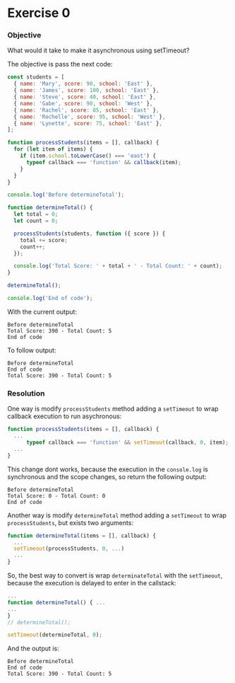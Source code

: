 # Exercise 0

### Objective

What would it take to make it asynchronous using setTimeout?

The objective is pass the next code:

```javascript
const students = [
  { name: 'Mary', score: 90, school: 'East' },
  { name: 'James', score: 100, school: 'East' },
  { name: 'Steve', score: 40, school: 'East' },
  { name: 'Gabe', score: 90, school: 'West' },
  { name: 'Rachel', score: 85, school: 'East' },
  { name: 'Rochelle', score: 95, school: 'West' },
  { name: 'Lynette', score: 75, school: 'East' },
];

function processStudents(items = [], callback) {
  for (let item of items) {
    if (item.school.toLowerCase() === 'east') {
      typeof callback === 'function' && callback(item);
    }
  }
}

console.log('Before determineTotal');

function determineTotal() {
  let total = 0;
  let count = 0;

  processStudents(students, function ({ score }) {
    total += score;
    count++;
  });

  console.log('Total Score: ' + total + ' - Total Count: ' + count);
}

determineTotal();

console.log('End of code');
```

With the current output:

```
Before determineTotal
Total Score: 390 - Total Count: 5
End of code
```

To follow output:

```
Before determineTotal
End of code
Total Score: 390 - Total Count: 5
```

### Resolution

One way is modify `processStudents` method adding a `setTimeout` to wrap callback execution to run asychronous:

```javascript
function processStudents(items = [], callback) {
  ...
      typeof callback === 'function' && setTimeout(callback, 0, item);
  ...
}
```

This change dont works, because the execution in the `console.log` is synchronous and the scope changes, so return the following output:

```
Before determineTotal
Total Score: 0 - Total Count: 0
End of code
```

Another way is modify `determineTotal` method adding a `setTimeout` to wrap `processStudents`, but exists two arguments:

```javascript
function determineTotal(items = [], callback) {
  ...
  setTimeout(processStudents, 0, ...)
  ...
}
```

So, the best way to convert is wrap `determinateTotal` with the `setTimeout`, because the execution is delayed to enter in the callstack:

```javascript
...
function determineTotal() { ...
...
}
// determineTotal();

setTimeout(determineTotal, 0);
```

And the output is:

```
Before determineTotal
End of code
Total Score: 390 - Total Count: 5
```

